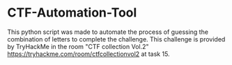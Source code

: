 # CTF-Automation-Tool

This python script was made to automate the process of guessing the combination of letters to complete the challenge.
This challenge is provided by TryHackMe in the room "CTF collection Vol.2" https://tryhackme.com/room/ctfcollectionvol2 at task 15.
